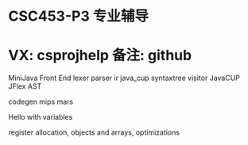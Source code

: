 # CSC453-P3 专业辅导
# VX: csprojhelp 备注: github
MiniJava Front End lexer parser ir java_cup syntaxtree visitor JavaCUP JFlex AST 

codegen mips mars

Hello with variables

register allocation, objects and arrays, optimizations 
